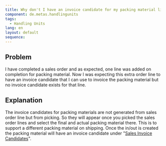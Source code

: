 ```yaml
---
title: Why don't I have an invoice candidate for my packing material line?
component: de.metas.handlingunits
tags:
  - Handling Units
lang: en
layout: default
sequence:
---
```


## Problem
I have completed a sales order and as expected, one line was added on completion for packing material.
Now I was expecting this extra order line to have an invoice candidate that I can use to invoice the packing material but no invoice candidate exists for that line.

## Explanation
The invoice candidates for packing materials are not generated from sales order line but from picking.
So they will appear once you picked the sales order lines and select the final and actual packing material there.
This is to support a different packing material on shipping. Once the in/out is created the packing material will have an invoice candidate under "[Sales Invoice Candidates](https://docs.metasfresh.org/webui_collection/EN/Menu.html)".
